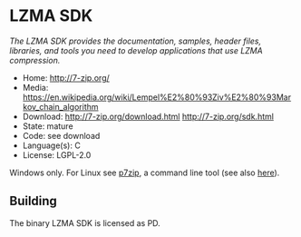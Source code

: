# LZMA SDK

_The LZMA SDK provides the documentation, samples, header files, libraries, and tools you need to develop applications that use LZMA compression._

- Home: http://7-zip.org/
- Media: https://en.wikipedia.org/wiki/Lempel%E2%80%93Ziv%E2%80%93Markov_chain_algorithm
- Download: http://7-zip.org/download.html http://7-zip.org/sdk.html
- State: mature
- Code: see download
- Language(s): C
- License: LGPL-2.0

Windows only.
For Linux see [p7zip](https://sourceforge.net/projects/p7zip/), a command line tool (see also [here](https://www.linux.com/learn/handling-rar-and-7-zip-archives-linux)).

## Building

The binary LZMA SDK is licensed as PD.

